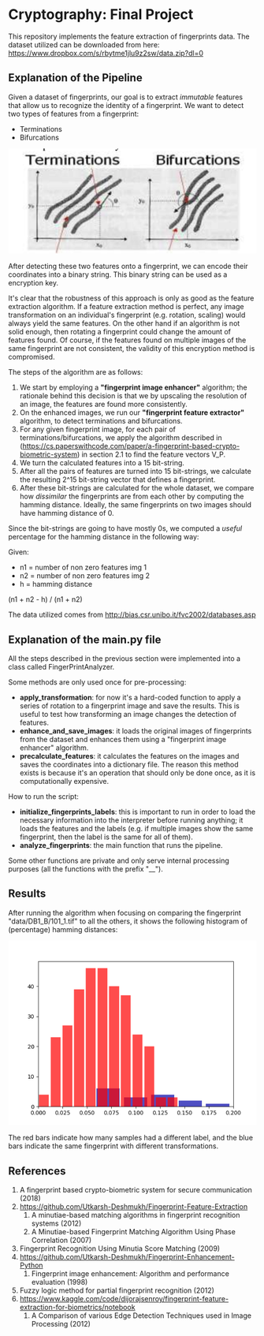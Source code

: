 # Cryptography: Final Project

This repository implements the feature extraction of fingerprints data. 
The dataset utilized can be downloaded from here: https://www.dropbox.com/s/rbytme1jlu9z2sw/data.zip?dl=0

## Explanation of the Pipeline
Given a dataset of fingerprints, our goal is to extract _immutable_ features that allow us to recognize the identity of a fingerprint.
We want to detect two types of features from a fingerprint:
* Terminations
* Bifurcations

![term_bif](img/term-bif.png)

After detecting these two features onto a fingerprint, we can encode their coordinates into a binary string.
This binary string can be used as a encryption key.

It's clear that the robustness of this approach is only as good as the feature extraction algorithm. 
If a feature extraction method is perfect, any image transformation on an individual's fingerprint (e.g. rotation, scaling) would always yield the same features.
On the other hand if an algorithm is not solid enough, then rotating a fingerprint could change the amount of features found.
Of course, if the features found on multiple images of the same fingerprint are not consistent, the validity of this encryption method is compromised.

The steps of the algorithm are as follows:
1. We start by employing a **"fingerprint image enhancer"** algorithm; the rationale behind this decision is that we by upscaling the resolution of an image, the features are found more consistently.
2. On the enhanced images, we run our **"fingerprint feature extractor"** algorithm, to detect terminations and bifurcations.
3. For any given fingerprint image, for each pair of terminations/bifurcations, we apply the algorithm described in (https://cs.paperswithcode.com/paper/a-fingerprint-based-crypto-biometric-system) in section 2.1 to find the feature vectors V_P.
4. We turn the calculated features into a 15 bit-string.
5. After all the pairs of features are turned into 15 bit-strings, we calculate the resulting 2^15 bit-string vector that defines a fingerprint.
6. After these bit-strings are calculated for the whole dataset, we compare how _dissimilar_ the fingerprints are from each other by computing the hamming distance. Ideally, the same fingerprints on two images should have hamming distance of 0.
 
Since the bit-strings are going to have mostly 0s, we computed a _useful_ percentage for the hamming distance in the following way: 

Given:
* n1 = number of non zero features img 1
* n2 = number of non zero features img 2
* h = hamming distance

(n1 + n2 - h) / (n1 + n2)

The data utilized comes from http://bias.csr.unibo.it/fvc2002/databases.asp

## Explanation of the main.py file
All the steps described in the previous section were implemented into a class called FingerPrintAnalyzer.

Some methods are only used once for pre-processing:
* **apply_transformation**: for now it's a hard-coded function to apply a series of rotation to a fingerprint image and save the results. This is useful to test how transforming an image changes the detection of features.
* **enhance_and_save_images**: it loads the original images of fingerprints from the dataset and enhances them using a "fingerprint image enhancer" algorithm.
* **precalculate_features**: it calculates the features on the images and saves the coordinates into a dictionary file. The reason this method exists is because it's an operation that should only be done once, as it is computationally expensive.

How to run the script:
* **initialize_fingerprints_labels**: this is important to run in order to load the necessary information into the interpreter before running anything; it loads the features and the labels (e.g. if multiple images show the same fingerprint, then the label is the same for all of them).
* **analyze_fingerprints**: the main function that runs the pipeline.

Some other functions are private and only serve internal processing purposes (all the functions with the prefix "__").

## Results
After running the algorithm when focusing on comparing the fingerprint "data/DB1_B/101_1.tif" to all the others, it shows the following histogram of (percentage) hamming distances:

![results](img/results.png)

The red bars indicate how many samples had a different label, and the blue bars indicate the same fingerprint with different transformations.


## References
1. A fingerprint based crypto-biometric system for secure communication (2018)
2. https://github.com/Utkarsh-Deshmukh/Fingerprint-Feature-Extraction
   1. A minutiae-based matching algorithms in fingerprint recognition systems (2012)
   2. A Minutiae-based Fingerprint Matching Algorithm Using Phase Correlation (2007)
3. Fingerprint Recognition Using Minutia Score Matching (2009)
4. https://github.com/Utkarsh-Deshmukh/Fingerprint-Enhancement-Python
   1. Fingerprint image enhancement: Algorithm and performance evaluation (1998)
5. Fuzzy logic method for partial fingerprint recognition (2012)
6. https://www.kaggle.com/code/dijorajsenroy/fingerprint-feature-extraction-for-biometrics/notebook
   1. A Comparison of various Edge Detection Techniques used in Image Processing (2012)

